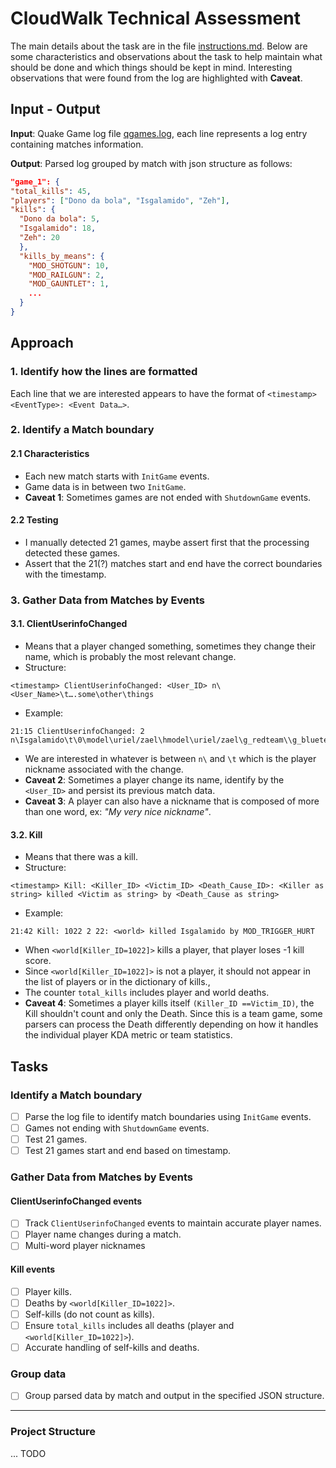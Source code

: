 # CloudWalk Technical Assessment

The main details about the task are in the file [instructions.md](/instructions.md).
Below are some characteristics and observations about the task to help maintain what should be done and which things should be kept in mind. Interesting observations that were found from the log are highlighted with **Caveat**.

## Input - Output

**Input**: Quake Game log file [qgames.log](/qgames.log), each line represents a log entry containing matches information.

**Output**: Parsed log grouped by match with json structure as follows:

```json
"game_1": {
"total_kills": 45,
"players": ["Dono da bola", "Isgalamido", "Zeh"],
"kills": {
  "Dono da bola": 5,
  "Isgalamido": 18,
  "Zeh": 20
  },
  "kills_by_means": {
    "MOD_SHOTGUN": 10,
    "MOD_RAILGUN": 2,
    "MOD_GAUNTLET": 1,
    ...
  }
}
```

## Approach

### 1. Identify how the lines are formatted

Each line that we are interested appears to have the format of
`<timestamp> <EventType>: <Event Data…>`.

### 2. Identify a Match boundary

#### 2.1 Characteristics
- Each new match starts with `InitGame` events.
- Game data is in between two `InitGame`.
- **Caveat 1**: Sometimes games are not ended with `ShutdownGame` events.

#### 2.2 Testing
  - I manually detected 21 games, maybe assert first that the processing detected these games.
  - Assert that the 21(?) matches start and end have the correct boundaries with the timestamp.


### 3. Gather Data from Matches by Events

#### 3.1. ClientUserinfoChanged
* Means that a player changed something, sometimes they change their name, which is probably the most relevant change.
* Structure:

```
<timestamp> ClientUserinfoChanged: <User_ID> n\<User_Name>\t….some\other\things
```
* Example:

```
21:15 ClientUserinfoChanged: 2 n\Isgalamido\t\0\model\uriel/zael\hmodel\uriel/zael\g_redteam\\g_blueteam\\c1\5\c2\5\hc\100\w\0\l\0\tt\0\tl\0
```

* We are interested in whatever is between `n\` and `\t` which is the player nickname associated with the change.
* **Caveat 2**: Sometimes a player change its name, identify by the `<User_ID>` and persist its previous match data.
* **Caveat 3**: A player can also have a nickname that is composed of more than one word, ex: *"My very nice nickname"*.

#### 3.2. Kill
* Means that there was a kill.
* Structure:

```
<timestamp> Kill: <Killer_ID> <Victim_ID> <Death_Cause_ID>: <Killer as string> killed <Victim as string> by <Death_Cause as string>
```
* Example:
```
21:42 Kill: 1022 2 22: <world> killed Isgalamido by MOD_TRIGGER_HURT
```
  * When `<world[Killer_ID=1022]>` kills a player, that player loses -1 kill score.
  * Since `<world[Killer_ID=1022]>` is not a player, it should not appear in the list of players or in the dictionary of kills.,
  * The counter `total_kills` includes player and world deaths.
  * **Caveat 4**: Sometimes a player kills itself `(Killer_ID ==Victim_ID)`, the Kill shouldn't count and only the Death. Since this is a team game, some parsers can process the Death differently depending on how it handles the individual player KDA metric or team statistics.


## Tasks

### Identify a Match boundary

- [ ] Parse the log file to identify match boundaries using `InitGame` events.
- [ ] Games not ending with `ShutdownGame` events.
- [ ] Test 21 games.
- [ ] Test 21 games start and end based on timestamp.

### Gather Data from Matches by Events

#### ClientUserinfoChanged events

- [ ] Track `ClientUserinfoChanged` events to maintain accurate player names.
- [ ] Player name changes during a match.
- [ ] Multi-word player nicknames

#### Kill events

- [ ] Player kills.
- [ ] Deaths by `<world[Killer_ID=1022]>`.
- [ ] Self-kills (do not count as kills).
- [ ] Ensure `total_kills` includes all deaths (player and `<world[Killer_ID=1022]>`).
- [ ] Accurate handling of self-kills and deaths.

### Group data

- [ ] Group parsed data by match and output in the specified JSON structure.



---

### Project Structure
... TODO

